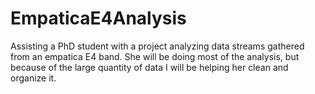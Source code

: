 # EmpaticaE4Analysis

Assisting a PhD student with a project analyzing data streams gathered from an empatica E4 band.  She will be doing most of the analysis, but because of the large quantity of data I will be helping her clean and organize it.
